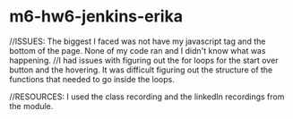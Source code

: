 # m6-hw6-jenkins-erika

//ISSUES: The biggest I faced was not have my javascript tag and the bottom of the page. None of my code ran and I didn't know what was happening.
//I had issues with figuring out the for loops for the start over button and the hovering. It was difficult figuring out the structure of the functions that needed to go inside the loops.

//RESOURCES: I used the class recording and the linkedIn recordings from the module.
